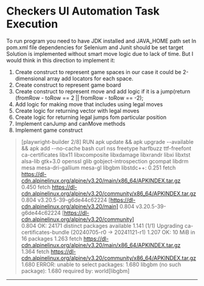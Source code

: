 Checkers UI Automation Task Execution
=============

To run program you need to have JDK installed and JAVA_HOME path set 
In pom.xml file dependencies for Selenium and Junit should be set
target
Solution is implemented without smart move logic due to lack of time.
But I would think in this direction to implement it:

1) Create construct to represent game spaces 
in our case it could be 2-dimensional array add locators for each space.
2) Create construct to represent game board
3) Create construct to represent move and add logic if it is a jump(return (fromRow - toRow == 2 || fromRow - toRow == -2);
4) Add logic for making move that includes using legal moves 
5) Create logic for returning vector with legal moves
6) Create logic for returning legal jumps fom particular position 
7) Implement canJump and canMove methods
8) Implement game construct


 > [playwright-builder 2/8] RUN apk update &&     apk upgrade --available &&     apk add --no-cache     bash     curl     nss     freetype     harfbuzz     ttf-freefont     ca-certificates     libx11     libxcomposite     libxdamage     libxrandr     libxi     libxtst     alsa-lib     gtk+3.0     openssl     glib     gobject-introspection     gcompat     libdrm     mesa     mesa-dri-gallium     mesa-gl     libgbm     libstdc++:
0.251 fetch https://dl-cdn.alpinelinux.org/alpine/v3.20/main/x86_64/APKINDEX.tar.gz      
0.450 fetch https://dl-cdn.alpinelinux.org/alpine/v3.20/community/x86_64/APKINDEX.tar.gz 
0.804 v3.20.5-39-g6de44c62224 [https://dl-cdn.alpinelinux.org/alpine/v3.20/main]
0.804 v3.20.5-39-g6de44c62224 [https://dl-cdn.alpinelinux.org/alpine/v3.20/community]    
0.804 OK: 24171 distinct packages available
1.141 (1/1) Upgrading ca-certificates-bundle (20240705-r0 -> 20241121-r1)
1.207 OK: 10 MiB in 16 packages
1.263 fetch https://dl-cdn.alpinelinux.org/alpine/v3.20/main/x86_64/APKINDEX.tar.gz      
1.364 fetch https://dl-cdn.alpinelinux.org/alpine/v3.20/community/x86_64/APKINDEX.tar.gz 
1.680 ERROR: unable to select packages:
1.680   libgbm (no such package):
1.680     required by: world[libgbm]
------
